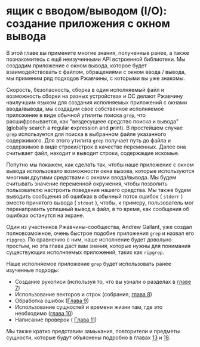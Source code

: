 # ящик с вводом/выводом (I/O): создание приложения с окном вывода

В этой главе вы примените многие знания, полученные ранее, а также познакомитесь с ещё неизученными API встроенной библиотеки. Мы создадим  приложение с окном вывода, которое будет взаимодействовать с файлом, обращениями с окном ввода / вывода, мы применим ряд подходов Ржавчины, с которыми вы уже знакомы.

Скорость, безопасность, сборка в один исполняемый файл и возможность сборки на разных устройствах и ОС делают Ржавчину наилучшим языком для создания исполняемых приложений с окнами ввода/вывода, мы создадим свое собственное исполняемое приложение в виде обычной утилиты поиска `grep`, что расшифровывается, как "вездесущеее средство поиска и вывода" (**g**lobally search a **r**egular **e**xpression and **p**rint). В простейшем случае `grep` используется для поиска в выбранном файле указанного содержимого. Для этого утилита `grep` получает путь до файла и содержимое в виде строки/строк в качестве переменных. Далее она считывает файл, находит и выводит строки, содержащие искомые.

Попутно мы покажем, как сделать так, чтобы наше приложение с окном вывода использовало возможности окна вызова, которые используются многими другими средствами с окнами ввода/вывода. Мы будем считывать значение переменной окружения, чтобы позволить пользователю настроить поведение нашего средства. Мы также будем выводить сообщения об ошибках в обычный поток ошибок ( `stderr` ) вместо принятого вывода ( `stdout` ), чтобы, к примеру, пользователь мог перенаправить успешный вывод в файл, в то время, как сообщения об ошибках останутся на экране.

Один из участников Ржавчины-сообщества, Andrew Gallant, уже создал полновозможное, очень быстрое подобие приложения `grep` и назвал его `ripgrep`. По сравнению с ним, наше исполнение будет довольно простым, но эта глава даст вам знания, которые нужны для понимания существующих исполняемых приложений, таких как <code>ripgrep</code>.

Наше исполняемое приложение  `grep` будет использовать ранее изученные подходы:

- Создание рукописи (используя то, что вы узнали о разделах в [ главе 7]<!--  -->)
- Использование векторов и строк (собрания, [глава 8]<!--  -->)
- Обработка ошибок ([Глава 9]<!--  -->)
- Использование сущностей и времени жизни там, где это необходимо ([глава 10]<!--  -->)
- Написание проверок ( [Глава 11]<!--  -->)

Мы также кратко представим замыкания, повторители и предметы сущности, которые будут объяснены подробно в главах [13]<!--  --> и [18]<!--  -->.


[ главе 7]: ch07-00-managing-growing-projects-with-packages-crates-and-modules.html
[глава 8]: ch08-00-common-collections.html
[Глава 9]: ch09-00-error-handling.html
[глава 10]: ch10-00-generics.html
[Глава 11]: ch11-00-testing.html
[13]: ch13-00-functional-features.html
[18]: ch18-00-oop.html